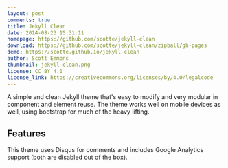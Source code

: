 ```yaml
---
layout: post
comments: true
title: Jekyll Clean
date: 2014-08-23 15:31:11
homepage: https://github.com/scotte/jekyll-clean
download: https://github.com/scotte/jekyll-clean/zipball/gh-pages
demo: https://scotte.github.io/jekyll-clean
author: Scott Emmons
thumbnail: jekyll-clean.png
license: CC BY 4.0
license_link: https://creativecommons.org/licenses/by/4.0/legalcode
---
```


A simple and clean Jekyll theme that's easy to modify and very modular in component and element reuse. The theme works well on mobile devices as well, using bootstrap for much of the heavy lifting.

## Features

This theme uses Disqus for comments and includes Google Analytics support (both are disabled out of the box).

